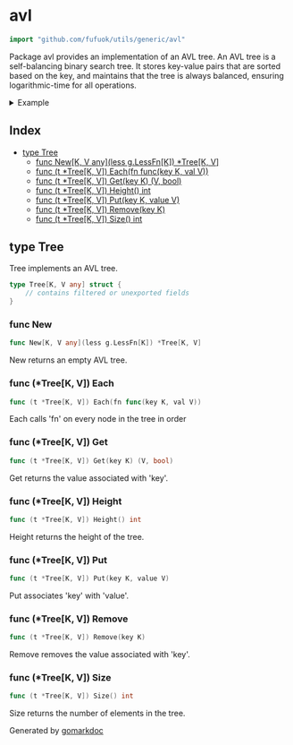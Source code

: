 <!-- Code generated by gomarkdoc. DO NOT EDIT -->

# avl

```go
import "github.com/fufuok/utils/generic/avl"
```

Package avl provides an implementation of an AVL tree. An AVL tree is a self\-balancing binary search tree. It stores key\-value pairs that are sorted based on the key, and maintains that the tree is always balanced, ensuring logarithmic\-time for all operations.

<details><summary>Example</summary>
<p>

```go
package main

import (
	"fmt"
	g "github.com/fufuok/utils/generic"
	"github.com/fufuok/utils/generic/avl"
)

func main() {
	tree := avl.New[int, string](g.Less[int])

	tree.Put(42, "foo")
	tree.Put(-10, "bar")
	tree.Put(0, "baz")
	tree.Put(10, "quux")
	tree.Remove(10)

	tree.Each(func(key int, val string) {
		fmt.Println(key, val)
	})

}
```

#### Output

```
-10 bar
0 baz
42 foo
```

</p>
</details>

## Index

- [type Tree](<#type-tree>)
  - [func New[K, V any](less g.LessFn[K]) *Tree[K, V]](<#func-new>)
  - [func (t *Tree[K, V]) Each(fn func(key K, val V))](<#func-treek-v-each>)
  - [func (t *Tree[K, V]) Get(key K) (V, bool)](<#func-treek-v-get>)
  - [func (t *Tree[K, V]) Height() int](<#func-treek-v-height>)
  - [func (t *Tree[K, V]) Put(key K, value V)](<#func-treek-v-put>)
  - [func (t *Tree[K, V]) Remove(key K)](<#func-treek-v-remove>)
  - [func (t *Tree[K, V]) Size() int](<#func-treek-v-size>)


## type Tree

Tree implements an AVL tree.

```go
type Tree[K, V any] struct {
    // contains filtered or unexported fields
}
```

### func New

```go
func New[K, V any](less g.LessFn[K]) *Tree[K, V]
```

New returns an empty AVL tree.

### func \(\*Tree\[K, V\]\) Each

```go
func (t *Tree[K, V]) Each(fn func(key K, val V))
```

Each calls 'fn' on every node in the tree in order

### func \(\*Tree\[K, V\]\) Get

```go
func (t *Tree[K, V]) Get(key K) (V, bool)
```

Get returns the value associated with 'key'.

### func \(\*Tree\[K, V\]\) Height

```go
func (t *Tree[K, V]) Height() int
```

Height returns the height of the tree.

### func \(\*Tree\[K, V\]\) Put

```go
func (t *Tree[K, V]) Put(key K, value V)
```

Put associates 'key' with 'value'.

### func \(\*Tree\[K, V\]\) Remove

```go
func (t *Tree[K, V]) Remove(key K)
```

Remove removes the value associated with 'key'.

### func \(\*Tree\[K, V\]\) Size

```go
func (t *Tree[K, V]) Size() int
```

Size returns the number of elements in the tree.



Generated by [gomarkdoc](<https://github.com/princjef/gomarkdoc>)
